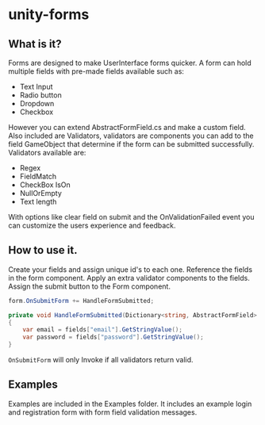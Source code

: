# unity-forms

## What is it?
Forms are designed to make UserInterface forms quicker. A form can hold multiple fields with pre-made fields available such as:

* Text Input
* Radio button
* Dropdown
* Checkbox

However you can extend AbstractFormField.cs and make a custom field.
Also included are Validators, validators are components you can add to the field GameObject that determine if the form can be submitted successfully. Validators available are:

* Regex
* FieldMatch
* CheckBox IsOn
* NullOrEmpty
* Text length

With options like clear field on submit and the OnValidationFailed event you can customize the users experience and feedback.

## How to use it.
Create your fields and assign unique id's to each one.
Reference the fields in the form component.
Apply an extra validator components to the fields.
Assign the submit button to the Form component.

```c#
form.OnSubmitForm += HandleFormSubmitted;

private void HandleFormSubmitted(Dictionary<string, AbstractFormField> fields)
{
	var email = fields["email"].GetStringValue();
	var password = fields["password"].GetStringValue();
}
```
`OnSubmitForm` will only Invoke if all validators return valid.

## Examples
Examples are included in the Examples folder. 
It includes an example login and registration form with form field validation messages.